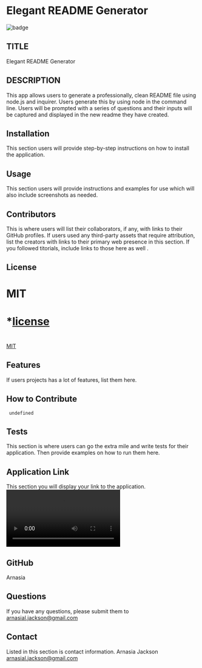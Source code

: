 # Elegant README Generator

  ![badge](https://img.sheilds.io/badge/license-MIT-blue)
  
  ## TITLE
   Elegant README Generator

  ## DESCRIPTION
   This app allows users to generate a professionally, clean README file using node.js and inquirer. Users generate this by using node in the command line. Users will be prompted with a series of questions and their inputs will be captured and displayed in the new readme they have created.

  ## Installation
  This section users will provide step-by-step instructions on how to install the application.

  ## Usage
   This section users will provide instructions and examples for use which will also include screenshots as needed.

  ## Contributors
   This is where users will list their collaborators, if any, with links to their GitHub profiles. If users used any third-party assets that require attribution, list the creators with links to their primary web presence in this section. If you followed titorials, include links to those here as well .

  ## License
  # MIT
  # *[license](license)
  # 
  [MIT](https://choosealicense.com/licenses/MIT)
    

  ## Features
   If users projects has a lot of features, list them here.

  ## How to Contribute
     undefined

  ## Tests
  This section is where users can go the extra mile and write tests for their application. Then provide examples on how to run them here.

  ## Application Link
  This section you will display your link to the application. 
  ![This is a mock-up of the live Application](./video/Readme%20generator%20video.webm)

  ## GitHub
  Arnasia

 ## Questions
 If you have any questions, please submit them to arnasial.jackson@gmail.com 

 ## Contact
 Listed in this section is contact information.
 Arnasia Jackson
 arnasial.jackson@gmail.com 